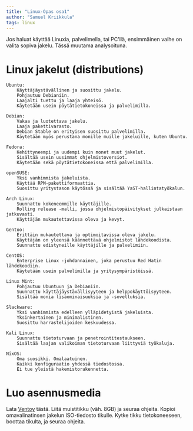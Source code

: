 ```yaml
---
title: "Linux-Opas osa1"
author: "Samuel Kriikkula"
tags: linux
---
```


Jos haluat käyttää Linuxia, palvelimella, tai PC'llä, ensimmäinen vaihe on valita sopiva jakelu.
Tässä muutama analysoituna. 

# Linux jakelut (distributions)


    Ubuntu:
        Käyttäjäystävällinen ja suosittu jakelu.
        Pohjautuu Debianiin.
        Laajalti tuettu ja laaja yhteisö.
        Käytetään usein pöytätietokoneissa ja palvelimilla.

    Debian:
        Vakaa ja luotettava jakelu.
        Laaja pakettivarasto.
        Debian Stable on erityisen suosittu palvelimilla.
        Käytetään myös perustana monille muille jakeluille, kuten Ubuntu.

    Fedora:
        Kehittyneempi ja uudempi kuin monet muut jakelut.
        Sisältää usein uusimmat ohjelmistoversiot.
        Käytetään sekä pöytätietokoneissa että palvelimilla.

    openSUSE:
        Yksi vanhimmista jakeluista.
        Käyttää RPM-pakettiformaattia.
        Suosittu yritystason käytössä ja sisältää YaST-hallintatyökalun.

    Arch Linux:
        Suunnattu kokeneemmille käyttäjille.
        Rolling release -malli, jossa ohjelmistopäivitykset julkaistaan jatkuvasti.
        Käyttäjän mukautettavissa oleva ja kevyt.

    Gentoo:
        Erittäin mukautettava ja optimoitavissa oleva jakelu.
        Käyttäjän on yleensä käännettävä ohjelmistot lähdekoodista.
        Suunnattu edistyneille käyttäjille ja palvelimiin.

    CentOS:
        Enterprise Linux -johdannainen, joka perustuu Red Hatin lähdekoodiin.
        Käytetään usein palvelimilla ja yritysympäristöissä.

    Linux Mint:
        Pohjautuu Ubuntuun ja Debianiin.
        Suunnattu käyttäjäystävällisyyteen ja helppokäyttöisyyteen.
        Sisältää monia lisäominaisuuksia ja -sovelluksia.

    Slackware:
        Yksi vanhimmista edelleen ylläpidetyistä jakeluista.
        Yksinkertainen ja minimalistinen.
        Suosittu harrastelijoiden keskuudessa.

    Kali Linux:
        Suunnattu tietoturvaan ja penetrointitestaukseen.
        Sisältää laajan valikoiman tietoturvaan liittyviä työkaluja.

    NixOS:
        Oma suosikki. Omalaatuinen.
        Kaikki konfiguraatio yhdessä tiedostossa.
        Ei tue yleistä hakemistorakennetta.

# Luo asennusmedia
Lata [Ventoy](https://www.ventoy.net/en/index.html) tästä. Liitä muistitikku (väh. 8GB) ja seuraa ohjeita.
Kopioi omavalinatinsen jakelun ISO-tiedosto tikulle.
Kytke tikku tietokoneeseen, boottaa tikulta, ja seuraa ohjeita.
